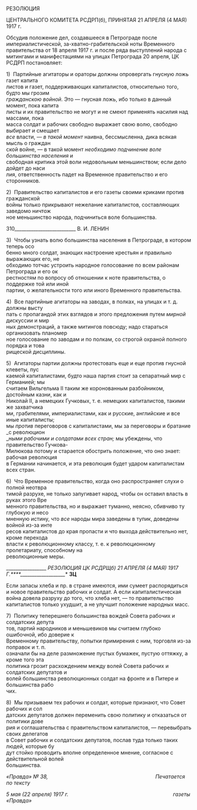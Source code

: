 РЕЗОЛЮЦИЯ

ЦЕНТРАЛЬНОГО КОМИТЕТА РСДРП(б), ПРИНЯТАЯ 21 АПРЕЛЯ (4 МАЯ) 1917 г.

Обсудив положение дел, создавшееся в Петрограде после империалистической, за-хватно-грабительской ноты Временного правительства от 18 апреля 1917 г. и после ря­да выступлений народа с митингами и манифестациями на улицах Петрограда 20 апре­ля, ЦК РСДРП постановляет:

1)  Партийные агитаторы и ораторы должны опровергать гнусную ложь газет капита­  
листов и газет, поддерживающих капиталистов, относительно того, будто мы грозим  
_гражданскою войной._ Это — гнусная ложь, ибо только в данный момент, пока капита­  
листы и их правительство не могут и не смеют применять насилия над массами, пока  
масса солдат и рабочих свободно выражает свою волю, свободно выбирает и смещает  
_все_ власти, — _в такой момент_ наивна, бессмысленна, дика всякая мысль о граждан­  
ской войне, — в такой момент _необходимо подчинение воле большинства населения_ и  
свободная критика этой воли недовольным меньшинством; если дело дойдет до наси­  
лия, ответственность падет на Временное правительство и его сторонников.

2)  Правительство капиталистов и его газеты своими криками против гражданской  
войны только прикрывают нежелание капиталистов, составляющих заведомо ничтож­  
ное меньшинство народа, подчиниться воле большинства.

  

310__________________________ В. И. ЛЕНИН

3)  Чтобы узнать волю большинства населения в Петрограде, в котором теперь осо­  
бенно много солдат, знающих настроение крестьян и правильно выражающих его, не­  
обходимо тотчас устроить народное голосование по всем районам Петрограда и его ок­  
рестностям по вопросу об отношении к ноте правительства, о поддержке той или иной  
партии, о желательности того или иного Временного правительства.

4)  Все партийные агитаторы на заводах, в полках, на улицах и т. д. должны высту­  
пать с пропагандой этих взглядов и этого предложения путем _мирной_ дискуссии и мир­  
ных демонстраций, а также митингов повсюду; надо стараться организовать планомер­  
ное голосование по заводам и по полкам, со строгой охраной полного порядка и това­  
рищеской дисциплины.

5)  Агитаторы партии должны протестовать еще и еще против гнусной клеветы, пус­  
каемой капиталистами, будто наша партия стоит за сепаратный мир с Германией; мы  
считаем Вильгельма II таким же коронованным разбойником, достойным казни, как и  
Николай II, а немецких Гучковых, т. е. немецких капиталистов, такими же захватчика­  
ми, грабителями, империалистами, как и русские, английские и все иные капиталисты;  
мы _против_ переговоров с капиталистами, мы за переговоры и братание _с революцион­  
__ными рабочими и солдатами всех стран;_ мы убеждены, что правительство Гучкова-  
Милюкова потому и старается обострить положение, что оно знает: рабочая революция  
в Германии начинается, и эта революция будет ударом капиталистам всех стран.

6)  Что Временное правительство, когда оно распространяет слухи о полной неотвра­  
тимой разрухе, не только запугивает народ, чтобы он оставил власть в руках этого Вре­  
менного правительства, но и выражает туманно, неясно, сбивчиво ту глубокую и несо­  
мненную истину, что _все_ народы мира заведены в тупик, доведены войной из-за инте­  
ресов капиталистов до края пропасти и что выхода действительно нет, кроме перехода  
власти к революционному классу, т. е. к революционному пролетариату, способному на  
революционные меры.

  

_________________ **РЕЗОЛЮЦИЯ ЦК РСДРЩб*) 21 АПРЕЛЯ (4 МАЯ) 1917 Г.****___________________** **ЗЦ**

Если запасы хлеба и пр. в стране имеются, ими сумеет распорядиться и новое прави­тельство рабочих и солдат. А если капиталистическая война довела разруху до того, что хлеба нет, — то правительство капиталистов только ухудшит, а не улучшит положение народных масс.

7)  Политику теперешнего большинства вождей Совета рабочих и солдатских депута­  
тов, партий народников и меньшевиков мы считаем глубоко ошибочной, ибо доверие к  
Временному правительству, попытки примирения с ним, торговля из-за поправок и т. п.  
означали бы на деле размножение пустых бумажек, пустую оттяжку, а кроме того эта  
политика грозит расхождением между волей Совета рабочих и солдатских депутатов и  
волей большинства революционных солдат на фронте и в Питере и большинства рабо­  
чих.

8)  Мы призываем тех рабочих и солдат, которые признают, что Совет рабочих и сол­  
датских депутатов должен переменить свою политику и отказаться от политики дове­  
рия и соглашательства с правительством капиталистов, — перевыбрать своих делегатов  
в Совет рабочих и солдатских депутатов, послав туда только таких людей, которые бу­  
дут стойко проводить вполне определенное мнение, согласное с действительной волей  
большинства.

_«Правда» № 38,_                                                                          _Печатается по тексту_

_5 мая (22 апреля) 1917 г._                                                                        _газеты «Правда»_